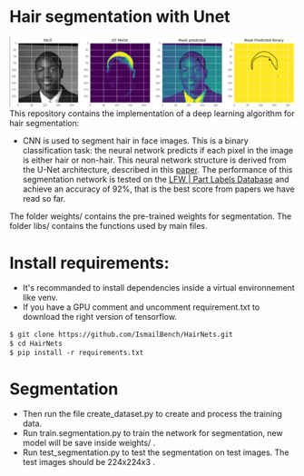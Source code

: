 # Hair segmentation with Unet

![Example](libs/hair_segment_sample.png "Title")
This repository contains the implementation of a deep learning algorithm for hair segmentation:
- CNN is used to segment hair in face images. This is a binary classification task: the neural network predicts if each pixel in the image is either hair or non-hair. This neural network structure is derived from the U-Net architecture, described in this [paper](https://arxiv.org/abs/1505.04597). The performance of this segmentation network is tested on the [LFW | Part Labels Database](http://vis-www.cs.umass.edu/lfw/part_labels/) and achieve an accuracy of 92%, that is the best score from papers we have read so far.

The folder weights/ contains the pre-trained weights for segmentation.
The folder libs/ contains the functions used by main files.

# Install requirements:
- It's recommanded to install dependencies inside a virtual environnement like venv.
- If you have a GPU comment and uncomment requirement.txt to download the right version of tensorflow.
```
$ git clone https://github.com/IsmailBench/HairNets.git
$ cd HairNets
$ pip install -r requirements.txt
```

# Segmentation

- Then run the file create_dataset.py to create and process the training data.
- Run train.segmentation.py to train the network for segmentation, new model will be save inside weights/ .
- Run test_segmentation.py to test the segmentation on test images. The test images should be 224x224x3 .

